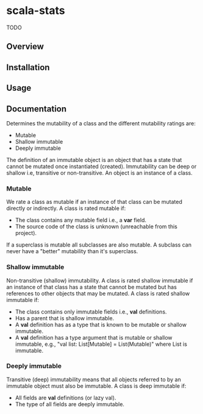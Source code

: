 # scala-stats
TODO

## Overview

## Installation

## Usage

## Documentation
Determines the mutability of a class and the different mutability ratings are:
* Mutable
* Shallow immutable
* Deeply immutable

The definition of an immutable object is an object that has a state that cannot be mutated once instantiated (created).
Immutability can be deep or shallow i.e, transitive or non-transitive.
An object is an instance of a class.

### Mutable
We rate a class as mutable if an instance of that class can be mutated directly or indirectly.
A class is rated mutable if:

* The class contains any mutable field i.e., a **var** field.
* The source code of the class is unknown (unreachable from this project).

If a superclass is mutable all subclasses are also mutable.
A subclass can never have a "better" mutability than it's superclass.

### Shallow immutable
Non-transitive (shallow) immutability.
A class is rated shallow immutable if an instance of that class has a state that cannot be mutated but has references to other objects 
that may be mutated.
A class is rated shallow immutable if:

* The class contains only immutable fields i.e., **val** definitions.
* Has a parent that is shallow immutable.
* A **val** definition has as a type that is known to be mutable or shallow immutable.
* A **val** definition has a type argument that is mutable or shallow immutable, e.g., "val list: List[Mutable] = List(Mutable)" where List is immutable.

### Deeply immutable
Transitive (deep) immutability means that all objects referred to by an immutable object must also be immutable.
A class is deep immutable if:

* All fields are **val** definitions (or lazy val).
* The type of all fields are deeply immutable.

